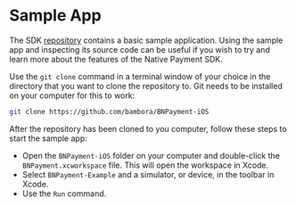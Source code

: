 # Sample App

The SDK [repository](https://github.com/bambora/BNPayment-iOS/blob/master/Example/BNPayment-Example) contains a basic sample application. Using the sample app and inspecting its source code can be useful if you wish to try and learn more about the features of the Native Payment SDK.

Use the `git clone` command in a terminal window of your choice in the directory that you want to clone the repository to. Git needs to be installed on your computer for this to work:

```bash
git clone https://github.com/bambora/BNPayment-iOS
```

After the repository has been cloned to you computer, follow these steps to start the sample app:

* Open the `BNPayment-iOS` folder on your computer and double-click the `BNPayment.xcworkspace` file. This will open the workspace in Xcode.
* Select `BNPayment-Example` and a simulator, or device, in the toolbar in Xcode. 
* Use the `Run` command.
